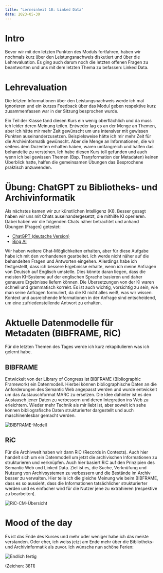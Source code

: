 ```yaml
---
title: "Lerneinheit 10: Linked Data"
date: 2023-05-30
---
```


# Intro

Bevor wir mit den letzten Punkten des Moduls fortfahren, haben wir nochmals kurz über den Leistungsnachweis diskutiert und über die Lehrevaluation. Es ging auch darum noch die letzten offenen Fragen zu beantworten und uns mit dem letzten Thema zu befassen: Linked Data.

# Lehrevaluation

Die letzten Informationen über den Leistungsnachweis werde ich mal ignorieren und ein kurzes Feedback über das Modul geben respektive kurz zusammenfassen war in der Sitzung besprochen wurde.

Ein Teil der Klasse fand diesen Kurs ein wenig oberflächlich und da muss ich leider deren Meinung teilen. Entweder lag es an der Menge an Themen, aber ich hätte mir mehr Zeit gewünscht um uns intensiver mit gewissen Punkten auseinanderzusetzen. Beispielsweise hätte ich mir mehr Zeit für die Archivinformatik gewünscht. Aber die Menge an Informationen, die wir seitens dem Dozenten erhalten haben, waren umfangreich und halfen das behandelte zu verstehen. Ich habe diesen Kurs toll gefunden und auch wenn ich bei gewissen Themen (Bsp. Transformation der Metadaten) keinen Überblick hatte, halfen die gemeinsamen Übungen das Besprochene praktisch anzuwenden.

# Übung: ChatGPT zu Bibliotheks- und Archivinformatik

Als nächstes kamen wir zur künstlichen Intelligenz (KI). Besser gesagt haben wir uns mit Chats auseinandergesetzt, die mithilfe KI operieren. Dabei haben wir die folgenden Chats näher betrachtet und anhand Übungen (Fragen) getestet:

- [ChatGPT (deutsche Version)](https://chatgpt.ch/)
- [Bing AI](https://www.bing.com/search?q=Bing+AI)

Wir haben weitere Chat-Möglichkeiten erhalten, aber für diese Aufgabe habe ich mit den vorhandenen gearbeitet. Ich werde nicht näher auf die behandelten Fragen und Antworten eingehen. Allerdings habe ich festgestellt, dass ich bessere Ergebnisse erhalte, wenn ich meine Anfragen von Deutsch auf Englisch umstelle. Dies könnte daran liegen, dass die meisten KI-Systeme auf der englischen Sprache basieren und daher genauere Ergebnisse liefern können. Die Übersetzungen von der KI waren schnell und grammatisch korrekt. Es ist auch wichtig, vorsichtig zu sein, wie man seine Anfragen formuliert, da die KI nicht alles weiß, was wir wissen. Kontext und ausreichende Informationen in der Anfrage sind entscheidend, um eine zufriedenstellende Antwort zu erhalten.

# Aktuelle Datenmodelle für Metadaten (BIBFRAME, RiC)

Für die letzten Themen des Tages werde ich kurz rekapitulieren was ich gelernt habe.

## BIBFRAME

Entwickelt von der Library of Congress ist BIBFRAME (Bibliographic Framework) ein Datenmodell. Hierbei können bibliographische Daten an die Anforderungen des Semantic Web angepasst werden und wurde entwickelt um das Austauschformat MARC zu ersetzen. Die Idee dahinter ist es den Austausch jener Daten zu verbessern und deren Integration ins Web zu erleichtern.
Wieder mehr Technik als mir liebt ist, aber soweit ich sehe können bibliografische Daten strukturierter dargestellt und auch maschinenlesbar gemacht werden.

![BIBFRAME-Modell](https://www.loc.gov/bibframe/docs/images/bf2-model.jpg)

## RiC

Für die Archivwelt haben wir dann RiC (Records in Contexts). Auch hier handelt sich um ein Datenmodell um jetzt die archivischen Informationen zu strukturieren und verknüpfen. Auch hier basiert RiC auf den Prinzipien des Semantic Web und Linked Data. Ziel ist es, die Suche, Verknüfung und Nutzung von Archivsystemen zu verbessern und die Bestände im Archiv besser zu verwalten. 
Hier teile ich die gleiche Meinung wie beim BIBFRAME, dass es so aussieht, dass die Informationen tatsächlicher strukturierter werden und es einfacher wird für die Nutzer jene zu extrahieren (respektive zu bearbeiten).

![RiC-CM-Übersicht](https://raw.githubusercontent.com/ICA-EGAD/RiC-O/master/diagrams/diagrams_v0-2/RiC-CM-overview/diagram_RiC-CM-overview-RiC-v0-2.jpg)

# Mood of the day

Es ist das Ende des Kurses und mehr oder weniger habe ich das meiste verstanden. Oder eher, ich weiss jetzt am Ende mehr über die Bibliotheks- und Archivinformatik als zuvor. Ich wünsche nun schöne Ferien:

![Endlich fertig](https://i.pinimg.com/736x/1d/54/24/1d54240b96ac460fe803be3f14ea6207.jpg)


(Zeichen: 3811)
